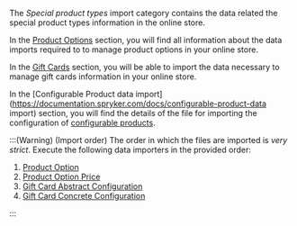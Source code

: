 The *Special product types* import category contains the data related the special product types information in the online store.

In the [Product Options](https://documentation.spryker.com/v5/docs/product-options) section, you will find all information about the data imports required to to manage product options in your online store.

In the [Gift Cards](https://documentation.spryker.com/v5/docs/gift-cards-import) section, you will be able to import the data necessary to manage gift cards information in your online store.

In the [Configurable Product data import](https://documentation.spryker.com/docs/configurable-product-data import) section, you will find the details of the file for importing the configuration of [configurable products](https://documentation.spryker.com/upcoming-release/docs/configurable-product).

:::(Warning) (Import order)
The order in which the files are imported is *very strict*. Execute the following data importers in the provided order:

1. [Product Option](https://documentation.spryker.com/docs/file-details-product-optioncsv)
2. [Product Option Price](https://documentation.spryker.com/docs/file-details-product-option-pricecsv)
3. [Gift Card Abstract Configuration](https://documentation.spryker.com/docs/file-details-gift-card-abstract-configurationcsv)
4. [Gift Card Concrete Configuration](https://documentation.spryker.com/docs/file-details-gift-card-concrete-configurationcsv)

:::